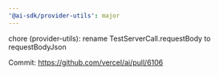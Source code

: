 ```yaml
---
'@ai-sdk/provider-utils': major
---
```


chore (provider-utils): rename TestServerCall.requestBody to requestBodyJson

Commit: https://github.com/vercel/ai/pull/6106

